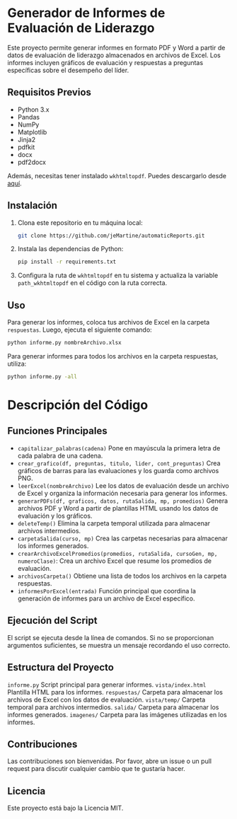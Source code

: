 # Generador de Informes de Evaluación de Liderazgo

Este proyecto permite generar informes en formato PDF y Word a partir de datos de evaluación de liderazgo almacenados en archivos de Excel. Los informes incluyen gráficos de evaluación y respuestas a preguntas específicas sobre el desempeño del líder.

## Requisitos Previos

- Python 3.x
- Pandas
- NumPy
- Matplotlib
- Jinja2
- pdfkit
- docx
- pdf2docx

Además, necesitas tener instalado `wkhtmltopdf`. Puedes descargarlo desde [aquí](https://wkhtmltopdf.org/downloads.html).

## Instalación

1. Clona este repositorio en tu máquina local:
    ```bash
    git clone https://github.com/jeMartine/automaticReports.git
    ```

2. Instala las dependencias de Python:
    ```bash
    pip install -r requirements.txt
    ```

3. Configura la ruta de `wkhtmltopdf` en tu sistema y actualiza la variable `path_wkhtmltopdf` en el código con la ruta correcta.

## Uso

Para generar los informes, coloca tus archivos de Excel en la carpeta `respuestas`. Luego, ejecuta el siguiente comando:

```bash
python informe.py nombreArchivo.xlsx
```

Para generar informes para todos los archivos en la carpeta respuestas, utiliza:

```bash
python informe.py -all
```

# Descripción del Código
## Funciones Principales

- `capitalizar_palabras(cadena)` Pone en mayúscula la primera letra de cada palabra de una cadena.
- `crear_grafico(df, preguntas, titulo, lider, cont_preguntas)` Crea gráficos de barras para las evaluaciones y los guarda como archivos PNG.
- `leerExcel(nombreArchivo)` Lee los datos de evaluación desde un archivo de Excel y organiza la información necesaria para generar los informes.
- `generarPDFs(df, graficos, datos, rutaSalida, mp, promedios)` Genera archivos PDF y Word a partir de plantillas HTML usando los datos de evaluación y los gráficos.
- `deleteTemp()` Elimina la carpeta temporal utilizada para almacenar archivos intermedios.
- `carpetaSalida(curso, mp)` Crea las carpetas necesarias para almacenar los informes generados.
- `crearArchivoExcelPromedios(promedios, rutaSalida, cursoGen, mp, numeroClase)`: Crea un archivo Excel que resume los promedios de evaluación.
- `archivosCarpeta()` Obtiene una lista de todos los archivos en la carpeta respuestas.
- `informesPorExcel(entrada)` Función principal que coordina la generación de informes para un archivo de Excel específico.

## Ejecución del Script
El script se ejecuta desde la línea de comandos. Si no se proporcionan argumentos suficientes, se muestra un mensaje recordando el uso correcto.

## Estructura del Proyecto
`informe.py` Script principal para generar informes.
`vista/index.html` Plantilla HTML para los informes.
`respuestas/` Carpeta para almacenar los archivos de Excel con los datos de evaluación.
`vista/temp/` Carpeta temporal para archivos intermedios.
`salida/` Carpeta para almacenar los informes generados.
`imagenes/` Carpeta para las imágenes utilizadas en los informes.

## Contribuciones
Las contribuciones son bienvenidas. Por favor, abre un issue o un pull request para discutir cualquier cambio que te gustaría hacer.

## Licencia
Este proyecto está bajo la Licencia MIT.
